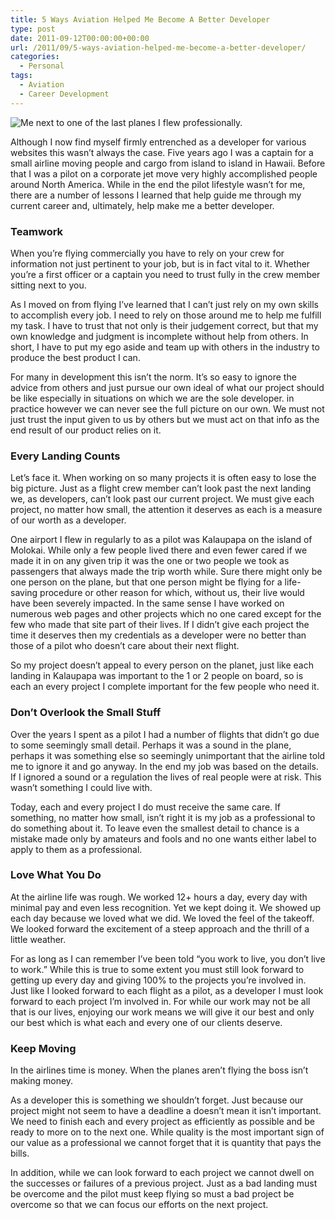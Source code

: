 ```yaml
---
title: 5 Ways Aviation Helped Me Become A Better Developer
type: post
date: 2011-09-12T00:00:00+00:00
url: /2011/09/5-ways-aviation-helped-me-become-a-better-developer/
categories:
  - Personal
tags:
  - Aviation
  - Career Development
---
```


![Me next to one of the last planes I flew professionally.](/images/2011/09/Airline-days.jpg)

Although I now find myself firmly entrenched as a developer for various websites this wasn’t always the case. Five years ago I was a captain for a small airline moving people and cargo from island to island in Hawaii. Before that I was a pilot on a corporate jet move very highly accomplished people around North America. While in the end the pilot lifestyle wasn’t for me, there are a number of lessons I learned that help guide me through my current career and, ultimately, help make me a better developer.

### Teamwork

When you’re flying commercially you have to rely on your crew for information not just pertinent to your job, but is in fact vital to it. Whether you’re a first officer or a captain you need to trust fully in the crew member sitting next to you.

As I moved on from flying I’ve learned that I can’t just rely on my own skills to accomplish every job. I need to rely on those around me to help me fulfill my task. I have to trust that not only is their judgement correct, but that my own knowledge and judgment is incomplete without help from others. In short, I have to put my ego aside and team up with others in the industry to produce the best product I can.

For many in development this isn’t the norm. It’s so easy to ignore the advice from others and just pursue our own ideal of what our project should be like especially in situations on which we are the sole developer. in practice however we can never see the full picture on our own. We must not just trust the input given to us by others but we must act on that info as the end result of our product relies on it.

### Every Landing Counts

Let’s face it. When working on so many projects it is often easy to lose the big picture. Just as a flight crew member can’t look past the next landing we, as developers, can’t look past our current project. We must give each project, no matter how small, the attention it deserves as each is a measure of our worth as a developer.

One airport I flew in regularly to as a pilot was Kalaupapa on the island of Molokai. While only a few people lived there and even fewer cared if we made it in on any given trip it was the one or two people we took as passengers that always made the trip worth while. Sure there might only be one person on the plane, but that one person might be flying for a life-saving procedure or other reason for which, without us, their live would have been severely impacted. In the same sense I have worked on numerous web pages and other projects which no one cared except for the few who made that site part of their lives. If I didn’t give each project the time it deserves then my credentials as a developer were no better than those of a pilot who doesn’t care about their next flight.

So my project doesn’t appeal to every person on the planet, just like each landing in Kalaupapa was important to the 1 or 2 people on board, so is each an every project I complete important for the few people who need it.

### Don’t Overlook the Small Stuff

Over the years I spent as a pilot I had a number of flights that didn’t go due to some seemingly small detail. Perhaps it was a sound in the plane, perhaps it was something else so seemingly unimportant that the airline told me to ignore it and go anyway. In the end my job was based on the details. If I ignored a sound or a regulation the lives of real people were at risk. This wasn’t something I could live with.

Today, each and every project I do must receive the same care. If something, no matter how small, isn’t right it is my job as a professional to do something about it. To leave even the smallest detail to chance is a mistake made only by amateurs and fools and no one wants either label to apply to them as a professional.

### Love What You Do

At the airline life was rough. We worked 12+ hours a day, every day with minimal pay and even less recognition. Yet we kept doing it. We showed up each day because we loved what we did. We loved the feel of the takeoff. We looked forward the excitement of a steep approach and the thrill of a little weather.

For as long as I can remember I’ve been told “you work to live, you don’t live to work.” While this is true to some extent you must still look forward to getting up every day and giving 100% to the projects you’re involved in. Just like I looked forward to each flight as a pilot, as a developer I must look forward to each project I’m involved in. For while our work may not be all that is our lives, enjoying our work means we will give it our best and only our best which is what each and every one of our clients deserve.

### Keep Moving

In the airlines time is money. When the planes aren’t flying the boss isn’t making money.

As a developer this is something we shouldn’t forget. Just because our project might not seem to have a deadline a doesn’t mean it isn’t important. We need to finish each and every project as efficiently as possible and be ready to more on to the next one. While quality is the most important sign of our value as a professional we cannot forget that it is quantity that pays the bills.

In addition, while we can look forward to each project we cannot dwell on the successes or failures of a previous project. Just as a bad landing must be overcome and the pilot must keep flying so must a bad project be overcome so that we can focus our efforts on the next project.